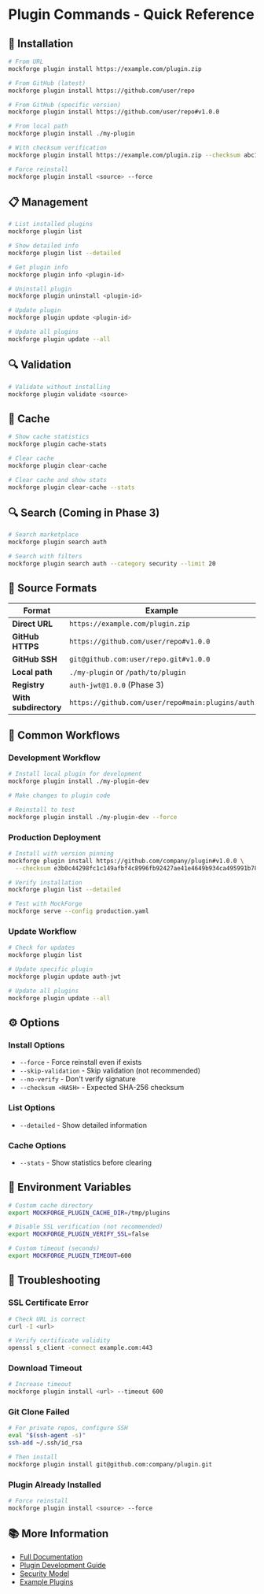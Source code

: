 # Plugin Commands - Quick Reference

## 🚀 Installation

```bash
# From URL
mockforge plugin install https://example.com/plugin.zip

# From GitHub (latest)
mockforge plugin install https://github.com/user/repo

# From GitHub (specific version)
mockforge plugin install https://github.com/user/repo#v1.0.0

# From local path
mockforge plugin install ./my-plugin

# With checksum verification
mockforge plugin install https://example.com/plugin.zip --checksum abc123...

# Force reinstall
mockforge plugin install <source> --force
```

## 📋 Management

```bash
# List installed plugins
mockforge plugin list

# Show detailed info
mockforge plugin list --detailed

# Get plugin info
mockforge plugin info <plugin-id>

# Uninstall plugin
mockforge plugin uninstall <plugin-id>

# Update plugin
mockforge plugin update <plugin-id>

# Update all plugins
mockforge plugin update --all
```

## 🔍 Validation

```bash
# Validate without installing
mockforge plugin validate <source>
```

## 💾 Cache

```bash
# Show cache statistics
mockforge plugin cache-stats

# Clear cache
mockforge plugin clear-cache

# Clear cache and show stats
mockforge plugin clear-cache --stats
```

## 🔍 Search (Coming in Phase 3)

```bash
# Search marketplace
mockforge plugin search auth

# Search with filters
mockforge plugin search auth --category security --limit 20
```

## 🔗 Source Formats

| Format | Example |
|--------|---------|
| **Direct URL** | `https://example.com/plugin.zip` |
| **GitHub HTTPS** | `https://github.com/user/repo#v1.0.0` |
| **GitHub SSH** | `git@github.com:user/repo.git#v1.0.0` |
| **Local path** | `./my-plugin` or `/path/to/plugin` |
| **Registry** | `auth-jwt@1.0.0` (Phase 3) |
| **With subdirectory** | `https://github.com/user/repo#main:plugins/auth` |

## 🎯 Common Workflows

### Development Workflow
```bash
# Install local plugin for development
mockforge plugin install ./my-plugin-dev

# Make changes to plugin code

# Reinstall to test
mockforge plugin install ./my-plugin-dev --force
```

### Production Deployment
```bash
# Install with version pinning
mockforge plugin install https://github.com/company/plugin#v1.0.0 \
  --checksum e3b0c44298fc1c149afbf4c8996fb92427ae41e4649b934ca495991b7852b855

# Verify installation
mockforge plugin list --detailed

# Test with MockForge
mockforge serve --config production.yaml
```

### Update Workflow
```bash
# Check for updates
mockforge plugin list

# Update specific plugin
mockforge plugin update auth-jwt

# Update all plugins
mockforge plugin update --all
```

## ⚙️ Options

### Install Options
- `--force` - Force reinstall even if exists
- `--skip-validation` - Skip validation (not recommended)
- `--no-verify` - Don't verify signature
- `--checksum <HASH>` - Expected SHA-256 checksum

### List Options
- `--detailed` - Show detailed information

### Cache Options
- `--stats` - Show statistics before clearing

## 🔧 Environment Variables

```bash
# Custom cache directory
export MOCKFORGE_PLUGIN_CACHE_DIR=/tmp/plugins

# Disable SSL verification (not recommended)
export MOCKFORGE_PLUGIN_VERIFY_SSL=false

# Custom timeout (seconds)
export MOCKFORGE_PLUGIN_TIMEOUT=600
```

## 🐛 Troubleshooting

### SSL Certificate Error
```bash
# Check URL is correct
curl -I <url>

# Verify certificate validity
openssl s_client -connect example.com:443
```

### Download Timeout
```bash
# Increase timeout
mockforge plugin install <url> --timeout 600
```

### Git Clone Failed
```bash
# For private repos, configure SSH
eval "$(ssh-agent -s)"
ssh-add ~/.ssh/id_rsa

# Then install
mockforge plugin install git@github.com:company/plugin.git
```

### Plugin Already Installed
```bash
# Force reinstall
mockforge plugin install <source> --force
```

## 📚 More Information

- [Full Documentation](./remote-loading.md)
- [Plugin Development Guide](./development-guide.md)
- [Security Model](./security/model.md)
- [Example Plugins](../../examples/plugins/README.md)
